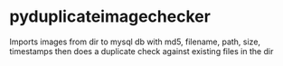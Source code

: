 # pyduplicateimagechecker
Imports images from dir to mysql db with md5, filename, path, size, timestamps then does a duplicate check against existing files in the dir
